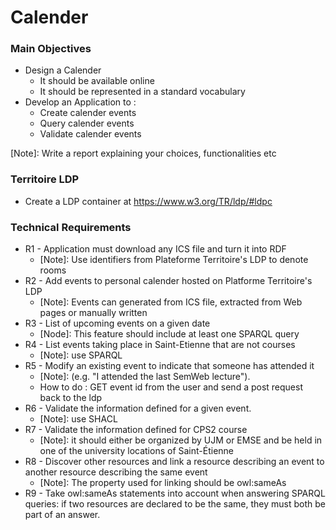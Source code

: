 # Calender

### Main Objectives
* Design a Calender  
  - It should be available online
  - It should be represented in a standard vocabulary
* Develop an Application to :
  * Create calender events
  * Query calender events
  * Validate calender events

[Note]: Write a report explaining your choices, functionalities etc

### Territoire LDP
* Create a LDP container at https://www.w3.org/TR/ldp/#ldpc

### Technical Requirements 
* R1 - Application must download any ICS file and turn it into RDF
  * [Note]: Use identifiers from Plateforme Territoire's LDP to denote rooms
* R2 - Add events to personal calender hosted on Platforme Territoire's LDP
  * [Note]: Events can generated from ICS file, extracted from Web pages or manually written
* R3 - List of upcoming events on a given date
  * [Node]: This feature should include at least one SPARQL query
* R4 - List events taking place in Saint-Etienne that are not courses
  * [Note]: use SPARQL
* R5 - Modify an existing event to indicate that someone has attended it
  * [Note]: (e.g. "I attended the last SemWeb lecture").
  * How to do : GET event id from the user and send a post request back to the ldp
* R6 - Validate the information defined for a given event.
  * [Note]: use SHACL
* R7 - Validate the information defined for CPS2 course
  * [Note]: it should either be organized by UJM or EMSE and be held in one of the university locations of Saint-Étienne
* R8 - Discover other resources and link a resource describing an event to another resource describing the same event
  * [Note]: The property used for linking should be owl:sameAs
* R9 - Take owl:sameAs statements into account when answering SPARQL queries: if two resources are declared to be the same, they must both be part of an answer.


